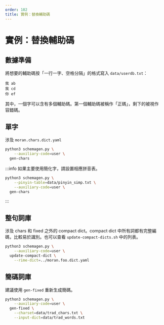 ```yaml
---
order: 102
title: 實例：替換輔助碼
---
```


# 實例：替換輔助碼

## 數據準備

將想要的輔助碼按「一行一字、空格分隔」的格式寫入 `data/userdb.txt`：

```
我 ab
我 cd
你 ef
```

其中，一個字可以含有多個輔助碼。第一個輔助碼被稱作「正碼」，剩下的被視作容錯碼。

## 單字

涉及 `moran.chars.dict.yaml`

```bash
python3 schemagen.py \
    --auxiliary-code=user \
  gen-chars
```

:::info
如果主要使用簡化字，請設置相應拼音表。

```bash
python3 schemagen.py \
    --pinyin-table=data/pinyin_simp.txt \
    --auxiliary-code=user \
  gen-chars
```
:::

## 整句詞庫

涉及 chars 和 fixed 之外的 compact dict。compact dict 中所有詞都有完整編碼，比較易於識別。也可以查看 `update-compact-dicts.sh` 中的列表。

```bash
python3 schemagen.py \
    --auxiliary-code=user \
  update-compact-dict \
    --rime-dict=../moran.foo.dict.yaml
```

## 簡碼詞庫

建議使用 `gen-fixed` 重新生成簡碼。

```bash
python3 schemagen.py \
    --auxiliary-code=user \
  gen-fixed \
    --charset=data/trad_chars.txt \
    --input-dict=data/trad_words.txt
```
